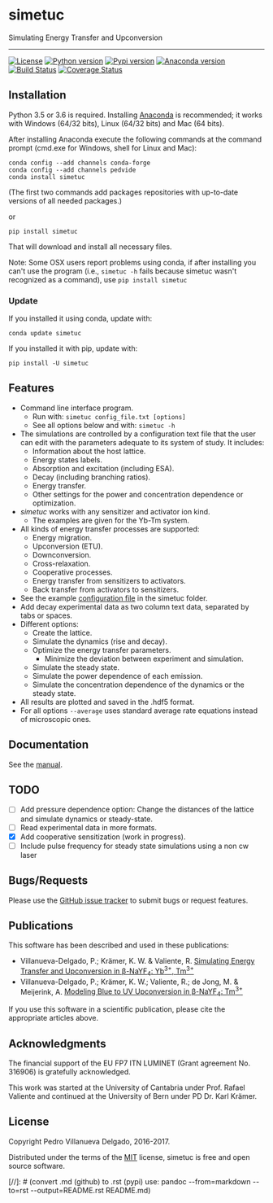 ﻿# simetuc
Simulating Energy Transfer and Upconversion

------

[![License](https://img.shields.io/github/license/pedvide/simetuc.svg)](https://github.com/pedvide/simetuc/blob/master/LICENSE.txt)
[![Python version](https://img.shields.io/pypi/pyversions/simetuc.svg)](https://pypi.python.org/pypi/simetuc)
[![Pypi version](https://img.shields.io/pypi/v/simetuc.svg)](https://pypi.python.org/pypi/simetuc)
[![Anaconda version](https://anaconda.org/pedvide/simetuc/badges/version.svg)](https://anaconda.org/pedvide/simetuc)
[![Build Status](https://travis-ci.org/pedvide/simetuc.svg?branch=master)](https://travis-ci.org/pedvide/simetuc)
[![Coverage Status](https://coveralls.io/repos/github/pedvide/simetuc/badge.svg?branch=master)](https://coveralls.io/github/pedvide/simetuc?branch=master)


## Installation

Python 3.5 or 3.6 is required.
Installing [Anaconda](https://www.continuum.io/downloads) is recommended; it works with Windows (64/32 bits), Linux (64/32 bits) and Mac (64 bits).

After installing Anaconda execute the following commands at the command prompt (cmd.exe for Windows, shell for Linux and Mac):

    conda config --add channels conda-forge
    conda config --add channels pedvide
    conda install simetuc
(The first two commands add packages repositories with up-to-date versions of all needed packages.)

or

    pip install simetuc

That will download and install all necessary files.

Note: Some OSX users report problems using conda, if after installing you can't use the program (i.e., `simetuc -h` fails because simetuc wasn't recognized as a command), use `pip install simetuc`

### Update

If you installed it using conda, update with:

    conda update simetuc

If you installed it with pip, update with:

    pip install -U simetuc


## Features

* Command line interface program.
    * Run with: `simetuc config_file.txt [options]`
    * See all options below and with: `simetuc -h`
* The simulations are controlled by a configuration text file that the user can edit with the parameters adequate to its system of study. It includes:
    * Information about the host lattice.
    * Energy states labels.
    * Absorption and excitation (including ESA).
    * Decay (including branching ratios).
    * Energy transfer.
    * Other settings for the power and concentration dependence or optimization.
* <i>simetuc</i> works with any sensitizer and activator ion kind.
    * The examples are given for the Yb-Tm system.
* All kinds of energy transfer processes are supported:
    * Energy migration.
    * Upconversion (ETU).
    * Downconversion.
    * Cross-relaxation.
    * Cooperative processes.
    * Energy transfer from sensitizers to activators.
    * Back transfer from activators to sensitizers.
* See the example [configuration file](simetuc/config_file.cfg) in the simetuc folder.
* Add decay experimental data as two column text data, separated by tabs or spaces.
* Different options:
    * Create the lattice.
    * Simulate the dynamics (rise and decay).
    * Optimize the energy transfer parameters.
        * Minimize the deviation between experiment and simulation.
    * Simulate the steady state.
    * Simulate the power dependence of each emission.
    * Simulate the concentration dependence of the dynamics or the steady state.
* All results are plotted and saved in the .hdf5 format.
* For all options `--average` uses standard average rate equations instead of microscopic ones.

## Documentation

See the [manual](docs/manual/simetuc_user_manual.pdf).

## TODO

 - [ ] Add pressure dependence option: Change the distances of the lattice and simulate dynamics or steady-state.
 - [ ] Read experimental data in more formats.
 - [x] Add cooperative sensitization (work in progress).
 - [ ] Include pulse frequency for steady state simulations using a non cw laser

## Bugs/Requests

Please use the [GitHub issue tracker](https://github.com/pedvide/simetuc/issues) to submit bugs or request features.

## Publications

This software has been described and used in these publications:

 - Villanueva-Delgado, P.; Krämer, K. W. & Valiente, R. [Simulating Energy Transfer and Upconversion in β-NaYF<sub>4</sub>: Yb<sup>3+</sup>, Tm<sup>3+</sup>](http://pubs.acs.org/doi/10.1021/acs.jpcc.5b06770)
 - Villanueva-Delgado, P.; Krämer, K. W.; Valiente, R.; de Jong, M. & Meijerink, A. [Modeling Blue to UV Upconversion in β-NaYF<sub>4</sub>: Tm<sup>3+</sup>](http://pubs.rsc.org/en/Content/ArticleLanding/2016/CP/C6CP04347J#!divAbstract)

If you use this software in a scientific publication, please cite the appropriate articles above.

## Acknowledgments

The financial support of the EU FP7 ITN LUMINET (Grant agreement No. 316906) is gratefully acknowledged.

This work was started at the University of Cantabria under Prof. Rafael Valiente and continued at the University of Bern under PD Dr. Karl Krämer.

## License

Copyright Pedro Villanueva Delgado, 2016-2017.

Distributed under the terms of the [MIT](LICENSE.txt) license, simetuc is free and open source software.

[//]: # (convert .md (github) to .rst (pypi) use: pandoc --from=markdown --to=rst --output=README.rst README.md)

